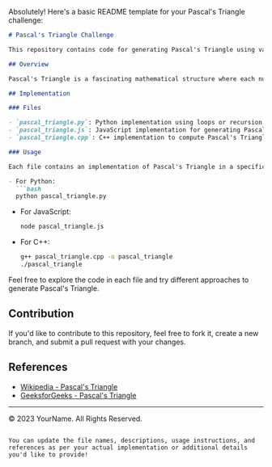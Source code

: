 Absolutely! Here's a basic README template for your Pascal's Triangle challenge:

```markdown
# Pascal's Triangle Challenge

This repository contains code for generating Pascal's Triangle using various programming languages or algorithms.

## Overview

Pascal's Triangle is a fascinating mathematical structure where each number is the sum of the two numbers directly above it. The topmost number is 1, and each row starts and ends with 1.

## Implementation

### Files

- `pascal_triangle.py`: Python implementation using loops or recursion to generate Pascal's Triangle.
- `pascal_triangle.js`: JavaScript implementation for generating Pascal's Triangle.
- `pascal_triangle.cpp`: C++ implementation to compute Pascal's Triangle.

### Usage

Each file contains an implementation of Pascal's Triangle in a specific programming language. To generate the triangle:

- For Python:
  ```bash
  python pascal_triangle.py
  ```
- For JavaScript:
  ```bash
  node pascal_triangle.js
  ```
- For C++:
  ```bash
  g++ pascal_triangle.cpp -o pascal_triangle
  ./pascal_triangle
  ```

Feel free to explore the code in each file and try different approaches to generate Pascal's Triangle.

## Contribution

If you'd like to contribute to this repository, feel free to fork it, create a new branch, and submit a pull request with your changes.

## References

- [Wikipedia - Pascal's Triangle](https://en.wikipedia.org/wiki/Pascal%27s_triangle)
- [GeeksforGeeks - Pascal's Triangle](https://www.geeksforgeeks.org/pascal-triangle/)

---

© 2023 YourName. All Rights Reserved.
```

You can update the file names, descriptions, usage instructions, and references as per your actual implementation or additional details you'd like to provide!
